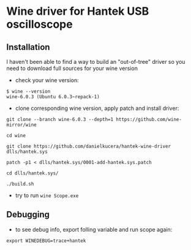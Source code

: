 # Wine driver for Hantek USB oscilloscope

## Installation

I haven't been able to find a way to build an "out-of-tree" driver so you need to download full sources for your wine version

- check your wine version:
```
$ wine --version
wine-6.0.3 (Ubuntu 6.0.3~repack-1)
```
- clone corresponding wine version, apply patch and install driver:
```
git clone --branch wine-6.0.3 --depth=1 https://github.com/wine-mirror/wine

cd wine

git clone https://github.com/danielkucera/hantek-wine-driver dlls/hantek.sys

patch -p1 < dlls/hantek.sys/0001-add-hantek.sys.patch

cd dlls/hantek.sys/

./build.sh
```
- try to run `wine Scope.exe`

## Debugging

- to see debug info, export folling variable and run scope again:
```
export WINEDEBUG=trace+hantek
```
